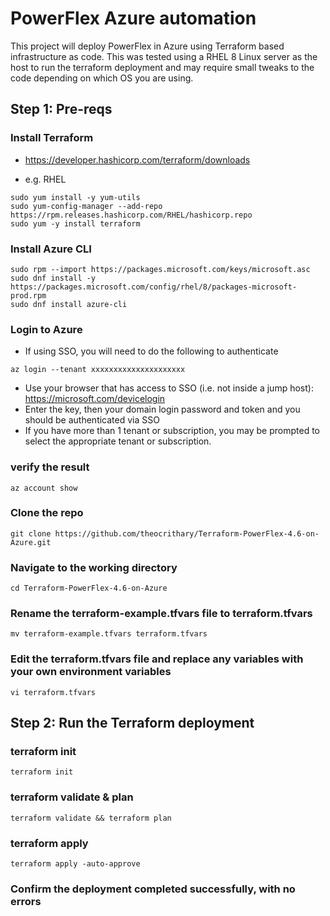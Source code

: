 # PowerFlex Azure automation
This project will deploy PowerFlex in Azure using Terraform based infrastructure as code. 
This was tested using a RHEL 8 Linux server as the host to run the terraform deployment and may require small tweaks to the code depending on which OS you are using.

## Step 1: Pre-reqs

### Install Terraform
- https://developer.hashicorp.com/terraform/downloads
* e.g. RHEL
```
sudo yum install -y yum-utils
sudo yum-config-manager --add-repo https://rpm.releases.hashicorp.com/RHEL/hashicorp.repo
sudo yum -y install terraform
```

### Install Azure CLI
```
sudo rpm --import https://packages.microsoft.com/keys/microsoft.asc
sudo dnf install -y https://packages.microsoft.com/config/rhel/8/packages-microsoft-prod.rpm
sudo dnf install azure-cli
```

### Login to Azure
- If using SSO, you will need to do the following to authenticate
```
az login --tenant xxxxxxxxxxxxxxxxxxxxx
```
- Use your browser that has access to SSO (i.e. not inside a jump host): https://microsoft.com/devicelogin
- Enter the key, then your domain login password and token and you should be authenticated via SSO
- If you have more than 1 tenant or subscription, you may be prompted to select the appropriate tenant or subscription.

### verify the result
```
az account show
```

### Clone the repo
```
git clone https://github.com/theocrithary/Terraform-PowerFlex-4.6-on-Azure.git
```

### Navigate to the working directory
```
cd Terraform-PowerFlex-4.6-on-Azure
```

### Rename the terraform-example.tfvars file to terraform.tfvars
```
mv terraform-example.tfvars terraform.tfvars
```

### Edit the terraform.tfvars file and replace any variables with your own environment variables
```
vi terraform.tfvars
```

## Step 2: Run the Terraform deployment

### terraform init
```
terraform init
```

### terraform validate & plan
```
terraform validate && terraform plan
```

### terraform apply
```
terraform apply -auto-approve
```

### Confirm the deployment completed successfully, with no errors

